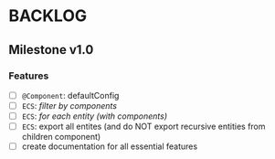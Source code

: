 
BACKLOG
=======

## Milestone v1.0

### Features

- [ ] `@Component`: defaultConfig
- [ ] `ECS`: _filter by components_
- [ ] `ECS`: _for each entity (with components)_
- [ ] `ECS`: export all entites (and do NOT export recursive entities from children component)
- [ ] create documentation for all essential features

